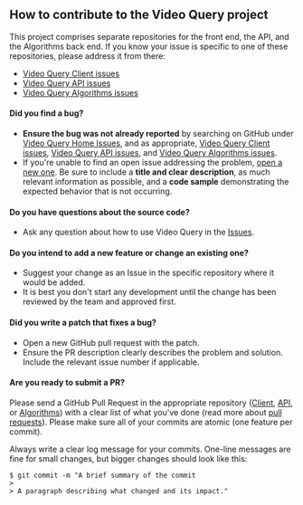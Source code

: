 ## How to contribute to the Video Query project

This project comprises separate repositories for the front end, the API, and the Algorithms back end.
If you know your issue is specific to one of these repositories, please address it from there:

- [Video Query Client issues](https://github.com/PARC-projects/video-query-client-web/issues)
- [Video Query API issues](https://github.com/PARC-projects/video-query-api/issues)
- [Video Query Algorithms issues](https://github.com/PARC-projects/video-query-algorithms/issues)

#### **Did you find a bug?**

* **Ensure the bug was not already reported** by searching on GitHub under
[Video Query Home Issues](https://github.com/PARC-projects/video-query-home/issues), and as appropriate, 
[Video Query Client issues](https://github.com/PARC-projects/video-query-client-web/issues), 
[Video Query API issues](https://github.com/PARC-projects/video-query-api/issues), and
[Video Query Algorithms issues](https://github.com/PARC-projects/video-query-algorithms/issues).
* If you're unable to find an open issue addressing the problem,
[open a new one](https://github.com/PARC-projects/video-query-home/issues).
Be sure to include a **title and clear description**, as much relevant information as possible, and a **code sample**
demonstrating the expected behavior that is not occurring.

#### **Do you have questions about the source code?**

* Ask any question about how to use Video Query in the [Issues](https://github.com/PARC-projects/video-query-home/issues).

#### **Do you intend to add a new feature or change an existing one?**

* Suggest your change as an Issue in the specific repository where it would be added. 
* It is best you don't start any development until the change has been reviewed by the team and approved first.

#### **Did you write a patch that fixes a bug?**

* Open a new GitHub pull request with the patch.
* Ensure the PR description clearly describes the problem and solution. Include the relevant issue number if applicable.

#### **Are you ready to submit a PR?**

Please send a GitHub Pull Request in the appropriate repository 
([Client](https://github.com/PARC-projects/video-query-client-web/pulls), 
[API](https://github.com/PARC-projects/video-query-api/pulls), or 
[Algorithms](https://github.com/PARC-projects/video-query-algorithms/pulls)) with a clear list of
what you've done (read more about [pull requests](https://help.github.com/articles/about-pull-requests/)).
Please make sure all of your commits are atomic (one feature per commit).

Always write a clear log message for your commits. One-line messages are fine for small changes, but bigger changes
should look like this:

    $ git commit -m "A brief summary of the commit
    >
    > A paragraph describing what changed and its impact."


